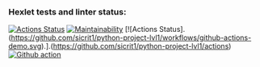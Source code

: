 ### Hexlet tests and linter status:
[![Actions Status](https://github.com/sicrit1/python-project-lvl1/workflows/hexlet-check/badge.svg)](https://github.com/sicrit1/python-project-lvl1/actions)
[![Maintainability](https://api.codeclimate.com/v1/badges/a99a88d28ad37a79dbf6/maintainability)](https://codeclimate.com/github/codeclimate/codeclimate/maintainability)
[![Actions Status].(https://github.com/sicrit1/python-project-lvl1/workflows/github-actions-demo.svg).].(https://github.com/sicrit1/python-project-lvl1/actions)
[![Github action](https://github.com/sicirit1/python-project-lvl1/workflows/github-action-demo/badge.svg)](https://github.com/sicrit1/python-project-lvl1/actions)

